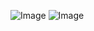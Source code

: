 ![Image](https://github.com/user-attachments/assets/0ada73bf-5607-4c52-97ad-de538650ba99)
![Image](https://github.com/user-attachments/assets/16cfec4d-6c0d-467e-91df-c8d3e07f7c0c)